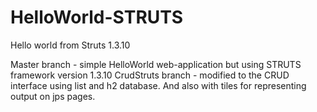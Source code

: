 # HelloWorld-STRUTS
Hello world from Struts 1.3.10

Master branch - simple HelloWorld web-application but using STRUTS framework version 1.3.10
CrudStruts branch - modified to the CRUD interface using list and h2 database. And also with tiles for representing output on jps pages.
